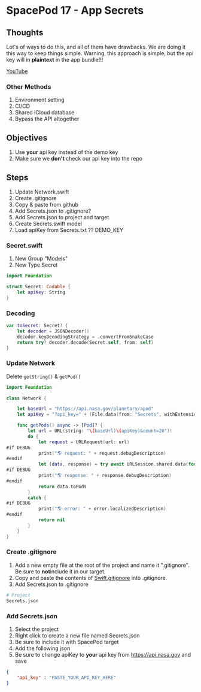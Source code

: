 # SpacePod 17 - App Secrets

## Thoughts

Lot's of ways to do this, and all of them have drawbacks. We are doing it this way to keep things simple. Warning, this approach is simple, but the api key will in **plaintext** in the app bundle!!!

[YouTube](https://youtu.be/HbMgDKIK_4s)

### Other Methods

1. Environment setting
2. CI/CD
3. Shared iCloud database
4. Bypass the API altogether

## Objectives

1. Use **your** api key instead of the demo key
2. Make sure we **don't** check our api key into the repo

## Steps

1. Update Network.swift
2. Create .gitignore
3. Copy & paste from github
4. Add Secrets.json to .gitignore?
5. Add Secrets.json to project and target
6. Create Secrets.swift model
7. Load apiKey from Secrets.txt ?? DEMO_KEY

### Secret.swift

1. New Group "Models"
2. New Type Secret

```swift
import Foundation

struct Secret: Codable {
    let apiKey: String
}
```

### Decoding

```swift
var toSecret: Secret? {
    let decoder = JSONDecoder()
    decoder.keyDecodingStrategy = .convertFromSnakeCase
    return try? decoder.decode(Secret.self, from: self)
}
```

### Update Network

Delete `getString()` & `getPod()`

```swift
import Foundation

class Network {

    let baseUrl = "https://api.nasa.gov/planetary/apod"
    let apiKey = "?api_key=" + (File.data(from: "Secrets", withExtension: .json)?.toSecret?.apiKey.description ?? "DEMO_KEY")

    func getPods() async -> [Pod]? {
        let url = URL(string: "\(baseUrl)\(apiKey)&count=20")!
        do {
            let request = URLRequest(url: url)
#if DEBUG
            print("🌎 request: " + request.debugDescription)
#endif
            let (data, response) = try await URLSession.shared.data(for: request)
#if DEBUG
            print("🌎 response: " + response.debugDescription)
#endif
            return data.toPods
        }
        catch {
#if DEBUG
            print("🌎 error: " + error.localizedDescription)
#endif
            return nil
        }
    }
}
```

### Create .gitignore

1. Add a new empty file at the root of the project and name it ".gitignore". Be sure to **not**include it in our target.
2. Copy and paste the contents of [Swift.gitignore](https://github.com/github/gitignore/blob/main/Swift.gitignore) into .gitignore.
3. Add Secrets.json to .gitignore

```bash
# Project
Secrets.json
```

### Add Secrets.json

1. Select the project
2. Right click to create a new file named Secrets.json
3. Be sure to include it with SpacePod target
4. Add the following json
5. Be sure to change apiKey to **your** api key from https://api.nasa.gov and save

```json
{
	"api_key" : "PASTE_YOUR_API_KEY_HERE"
}
```

